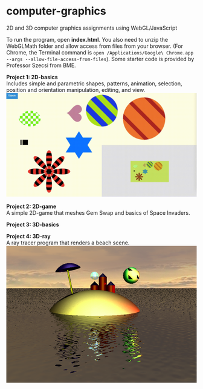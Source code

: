 # computer-graphics
2D and 3D computer graphics assignments using WebGL/JavaScript

To run the program, open **index.html**. You also need to unzip the WebGLMath folder and allow access from files from your browser. (For Chrome, the Terminal command is `open /Applications/Google\ Chrome.app --args --allow-file-access-from-files`). Some starter code is provided by Professor Szecsi from BME.

**Project 1: 2D-basics** <br>
Includes simple and parametric shapes, patterns, animation, selection, position and orientation manipulation, editing, and view.
![Screenshot](BasicObjects.gif)

**Project 2: 2D-game** <br>
A simple 2D-game that meshes Gem Swap and basics of Space Invaders.

**Project 3: 3D-basics**

**Project 4: 3D-ray** <br>
A ray tracer program that renders a beach scene.
![Screenshot](Island.png)
